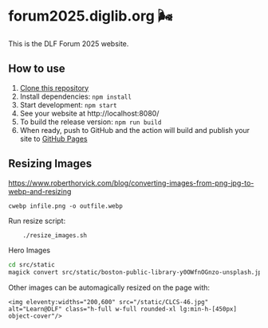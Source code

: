 # forum2025.diglib.org 🌬️

This is the DLF Forum 2025 website.

## How to use
1. [Clone this repository](https://github.com/clirdlf/forum2025.diglib.org.git)
2. Install dependencies: `npm install`
3. Start development: `npm start`
4. See your website at http://localhost:8080/
5. To build the release version: `npm run build`
6. When ready, push to GitHub and the action will build and publish your site to [GitHub Pages](https://docs.github.com/en/free-pro-team@latest/github/working-with-github-pages)


## Resizing Images


<https://www.roberthorvick.com/blog/converting-images-from-png-jpg-to-webp-and-resizing>

    cwebp infile.png -o outfile.webp

Run resize script:

```bash
    ./resize_images.sh
```


Hero Images

```bash
cd src/static
magick convert src/static/boston-public-library-y0OWfnOGnzo-unsplash.jpg 
```

Other images can be automagically resized on the page with:

    <img eleventy:widths="200,600" src="/static/CLCS-46.jpg" alt="Learn@DLF" class="h-full w-full rounded-xl lg:min-h-[450px] object-cover"/>
